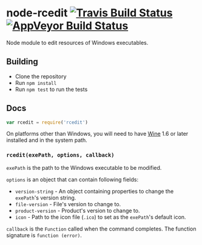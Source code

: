 # node-rcedit [![Travis Build Status](https://travis-ci.org/electron/node-rcedit.svg?branch=master)](https://travis-ci.org/electron/node-rcedit) [![AppVeyor Build Status](https://ci.appveyor.com/api/projects/status/515pyecj579vuqe8/branch/master?svg=true)](https://ci.appveyor.com/project/Atom/node-rcedit/branch/master)


Node module to edit resources of Windows executables.

## Building

* Clone the repository
* Run `npm install`
* Run `npm test` to run the tests

## Docs

```js
var rcedit = require('rcedit')
```
On platforms other than Windows, you will need to have [Wine](http://winehq.org)
1.6 or later installed and in the system path.

### `rcedit(exePath, options, callback)`

`exePath` is the path to the Windows executable to be modified.

`options` is an object that can contain following fields:

* `version-string` - An object containing properties to change the `exePath`'s
  version string.
* `file-version` - File's version to change to.
* `product-version` - Product's version to change to.
* `icon` - Path to the icon file (`.ico`) to set as the `exePath`'s default icon.

`callback` is the `Function` called when the command completes. The function
signature is `function (error)`.
